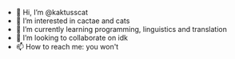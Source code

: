 - 👋 Hi, I’m @kaktusscat
- 👀 I’m interested in cactae and cats
- 🌱 I’m currently learning programming, linguistics and translation
- 💞️ I’m looking to collaborate on idk
- 📫 How to reach me: you won't

<!---
kaktusscat/kaktusscat is a ✨ special ✨ repository because its `README.md` (this file) appears on your GitHub profile.
You can click the Preview link to take a look at your changes.
--->
